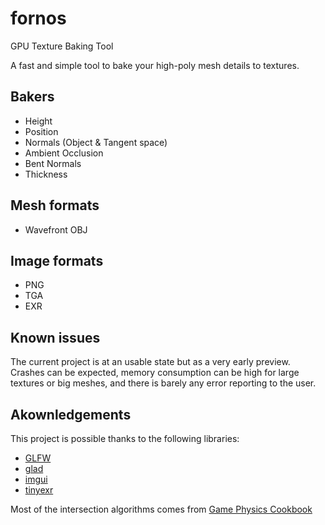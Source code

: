 # fornos

GPU Texture Baking Tool

A fast and simple tool to bake your high-poly mesh details to textures.

## Bakers

- Height
- Position
- Normals (Object & Tangent space)
- Ambient Occlusion
- Bent Normals
- Thickness

## Mesh formats

- Wavefront OBJ

## Image formats

- PNG
- TGA
- EXR

## Known issues

The current project is at an usable state but as a very early preview. Crashes can be expected, memory consumption can be high for large textures or big meshes, and there is barely any error reporting to the user.

## Akownledgements

This project is possible thanks to the following libraries:

- [GLFW](http://www.glfw.org)
- [glad](http://glad.dav1d.de)
- [imgui](https://github.com/ocornut/imgui)
- [tinyexr](https://github.com/syoyo/tinyexr)

Most of the intersection algorithms comes from [Game Physics Cookbook](https://github.com/gszauer/GamePhysicsCookbook)